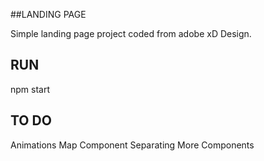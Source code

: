 ##LANDING PAGE

Simple landing page project coded from adobe xD Design.

## RUN

npm start

## TO DO

Animations
Map Component
Separating More Components
